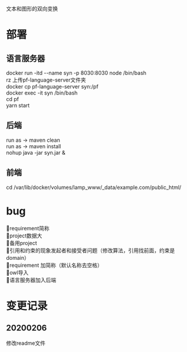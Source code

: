 文本和图形的双向变换   

# 部署  
## 语言服务器  
docker run -itd --name syn -p 8030:8030 node /bin/bash  
rz 上传pf-language-server文件夹  
docker cp pf-language-server syn:/pf  
docker exec -it syn /bin/bash  
cd pf  
yarn start  
## 后端  
run as -> maven clean  
run as -> maven install  
nohup java -jar syn.jar &  
## 前端  
cd /var/lib/docker/volumes/lamp_www/_data/example.com/public_html/

# bug
🔲requirement简称  
🔲project数据大  
🔲备用project  
🔲引用和约束的现象发起者和接受者问题（修改算法，引用找前面，约束是domain）  
🔲requirement 加简称（默认名称去空格）  
🔲owl导入  
🔲语言服务器加入后端  

# 变更记录
## 20200206
修改readme文件